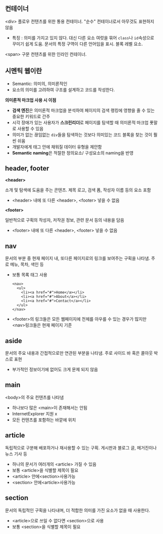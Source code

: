 ## 컨테이너 
\<div>
플로우 컨텐츠를 위한 통용 컨테이너. "순수" 컨테이너로서 아무것도 표현하지 않음
- 특징 : 의미를 가지고 있지 않다. 대신 다른 요소 여럿을 묶어 `class`나 `id`속성으로 꾸미기 쉽게 도움. 문서의 특정 구역이 다른 언어임을 표시. 블록 레벨 요소.

\<span>
구문 컨텐츠를 위한 인라인 컨테이너.

## 시멘틱 웹이란
- Semantic: 의미의, 의미론적인
- 요소의 의미를 고려하여 구조를 설계하고 코드를 작성한다. 

**의미론적 마크업 사용 시 이점**
- <b>검색 엔진</b>은 의미론적 마크업을 분석하여 페이지의 검색 랭킹에 영향을 줄 수 있는 중요한 키워드로 간주
- 시각 장애가 있는 사용자가 <b>스크린리더</b>로 페이지를 탐색할 때 의미론적 마크업 푯말로 사용할 수 있음
- 의미가 없는 끊임없는 `div`들을 탐색하는 것보다 의미있는 코드 블록을 찾는 것이 훨씬 쉬움
- 개발자에게 태그 안에 채워질 데이터 유형을 제안함
- <b>Semantic naming</b>은 적절한 정의요소/ 구성요소의 naming을 반영

## header, footer
**\<header>**

소개 및 탐색에 도움을 주는 콘텐츠. 제목 로고, 검색 폼, 작성자 이름 등의 요소 포함
- \<header> 내에 또 다른 \<header>, \<footer> 넣을 수 없음

**\<footer>**

일반적으로 구획의 작성자, 저작권 정보, 관련 문서 등의 내용을 담음
- \<footer> 내에 또 다른 \<header>, \<footer> 넣을 수 없음

## nav
문서의 부분 중 현재 페이지 내, 또다른 페이지로의 링크를 보여주는 구획을 나타냄. 주로 메뉴, 목차, 색인 등
- 보통 목록 태그 사용
  ```
  <nav>
    <ul>
      <li><a href="#">Home</a></li>
      <li><a href="#">About</a></li>
      <li><a href="#">Contact</a></li>
    </ul>
  </nav>
  ```
- \<footer>의 링크들은 모든 웹페이지에 전체를 아우를 수 있는 경우가 많지만 \<nav>링크들은 현재 페이지 기준

## aside
문서의 주요 내용과 간접적으로만 연관된 부분을 나타냄. 주로 사이드 바 혹은 콜아웃 박스로 표현
- 부가적인 정보이기에 없어도 크게 문제 되지 않음

## main
\<body>의 주요 컨텐츠를 나타냄
- 하나보다 많은 \<main>이 존재해서는 안됨
- InternetExplorer 지원 x
- 모든 컨텐츠를 포함하는 바깥에 위치

## article
독립적으로 구분해 배포하거나 재사용할 수 있는 구획. 게시판과 블로그 글, 메거진이나 뉴스 기사 등
- 하나의 문서가 여러개의 \<article> 가질 수 있음
- 보통 \<article>을 식별할 제목이 필요
- \<article> 안에\<section>사용가능
- \<section> 안에\<article>사용가능

## section
문서의 독립적인 구획을 나타내며, 더 적합한 의미를 가진 요소가 없을 때 사용한다. 
- \<article>으로 쓰일 수 없다면 \<section>으로 사용
- 보통 \<section>을 식별할 제목이 필요